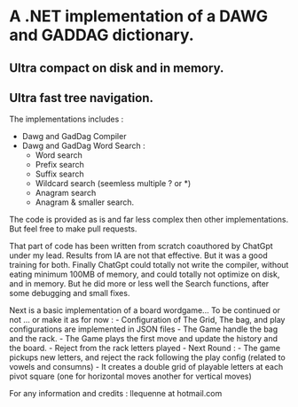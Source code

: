# A .NET implementation of a DAWG and GADDAG dictionary. 
## Ultra compact on disk and in memory.
## Ultra fast tree navigation. 

The implementations includes : 
- Dawg and GadDag Compiler
- Dawg and GadDag Word Search : 
    - Word search
    - Prefix search
    - Suffix search 
    - Wildcard search (seemless multiple ? or *)
    - Anagram search 
    - Anagram & smaller search.

The code is provided as is and far less complex then other implementations. But feel free to make pull requests.

That part of code has been written from scratch coauthored by ChatGpt under my lead. 
Results from IA are not that effective. But it was a good training for both. 
Finally ChatGpt could totally not write the compiler, without eating minimum 100MB of memory, and could totally not optimize on disk, and in memory. But he did more or less well the Search functions, after some debugging and small fixes. 

Next is a basic implementation of a board wordgame... To be continued or not ... or make it as for now :
    - Configuration of The Grid, The bag, and play configurations are implemented in JSON files
    - The Game handle the bag and the rack.
    - The Game plays the first move and update the history and the board.
    - Reject from the rack letters played
    - Next Round : 
        - The game pickups new letters, and reject the rack following the play config (related to vowels and consumns)
        - It creates a double grid of playable letters at each pivot square (one for horizontal moves another for vertical moves)


For any information and credits : llequenne at hotmail.com
